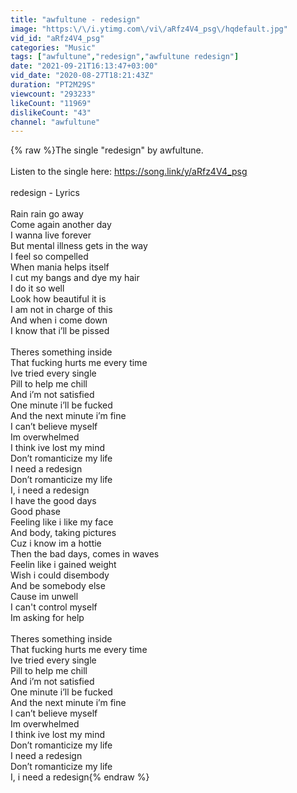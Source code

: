 ```yaml
---
title: "awfultune - redesign"
image: "https:\/\/i.ytimg.com\/vi\/aRfz4V4_psg\/hqdefault.jpg"
vid_id: "aRfz4V4_psg"
categories: "Music"
tags: ["awfultune","redesign","awfultune redesign"]
date: "2021-09-21T16:13:47+03:00"
vid_date: "2020-08-27T18:21:43Z"
duration: "PT2M29S"
viewcount: "293233"
likeCount: "11969"
dislikeCount: "43"
channel: "awfultune"
---
```

{% raw %}The single &quot;redesign&quot; by awfultune.<br /><br />Listen to the single here: <a rel="nofollow" target="blank" href="https://song.link/y/aRfz4V4_psg">https://song.link/y/aRfz4V4_psg</a> <br /><br />redesign - Lyrics<br /><br />Rain rain go away<br />Come again another day<br />I wanna live forever<br />But mental illness gets in the way<br />I feel so compelled<br />When mania helps itself<br />I cut my bangs and dye my hair<br />I do it so well<br />Look how beautiful it is<br />I am not in charge of this<br />And when i come down<br />I know that i’ll be pissed<br /><br />Theres something inside<br />That fucking hurts me every time<br />Ive tried every single<br />Pill to help me chill<br />And i’m not satisfied<br />One minute i’ll be fucked<br />And the next minute i’m fine<br />I can’t believe myself<br />Im overwhelmed<br />I think ive lost my mind<br />Don’t romanticize my life<br />I need a redesign<br />Don’t romanticize my life<br />I, i need a redesign<br />I have the good days<br />Good phase<br />Feeling like i like my face<br />And body, taking pictures<br />Cuz i know im a hottie<br />Then the bad days, comes in waves<br />Feelin like i gained weight<br />Wish i could disembody<br />And be somebody else<br />Cause im unwell<br />I can't control myself<br />Im asking for help<br /><br />Theres something inside<br />That fucking hurts me every time<br />Ive tried every single<br />Pill to help me chill<br />And i’m not satisfied<br />One minute i’ll be fucked<br />And the next minute i’m fine<br />I can’t believe myself<br />Im overwhelmed<br />I think ive lost my mind<br />Don’t romanticize my life<br />I need a redesign<br />Don’t romanticize my life<br />I, i need a redesign{% endraw %}
